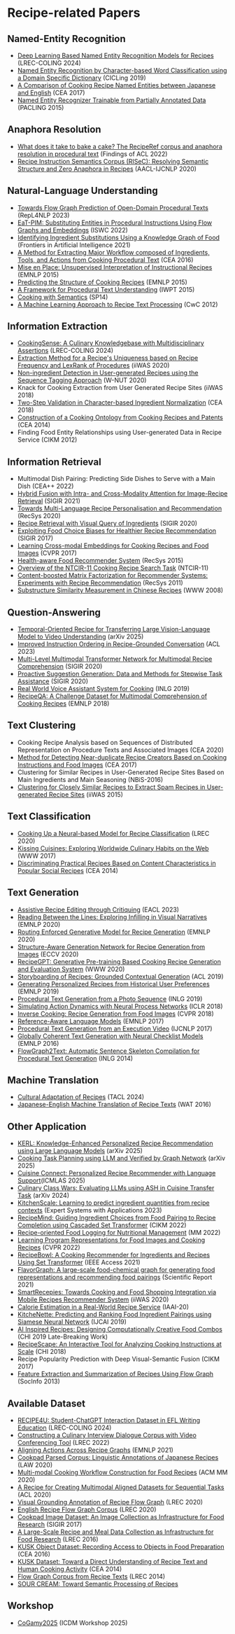 
# Recipe-related Papers

## Named-Entity Recognition

- [Deep Learning Based Named Entity Recognition Models for Recipes](https://aclanthology.org/2024.lrec-main.406.pdf) (LREC-COLING 2024)
- [Named Entity Recognition by Character-based Word Classification using a Domain Specific Dictionary](https://easychair.org/publications/preprint_open/3Jfw) (CICLing 2019)
- [A Comparison of Cooking Recipe Named Entities between Japanese and English](http://sro.sussex.ac.uk/id/eprint/69061/1/CEA2017_yamakata_FontEmbedded.pdf) (CEA 2017)
- [Named Entity Recognizer Trainable from Partially Annotated Data](http://sap.ist.i.kyoto-u.ac.jp/EN/bib/intl/SAS-PACLING15.pdf) (PACLING 2015)

## Anaphora Resolution

- [What does it take to bake a cake? The RecipeRef corpus and anaphora resolution in procedural text](https://aclanthology.org/2022.findings-acl.275.pdf) (Findings of ACL 2022)
- [Recipe Instruction Semantics Corpus (RISeC): Resolving Semantic Structure and Zero Anaphora in Recipes](https://www.aclweb.org/anthology/2020.aacl-main.82.pdf) (AACL-IJCNLP 2020)

## Natural-Language Understanding

- [Towards Flow Graph Prediction of Open-Domain Procedural Texts](https://aclanthology.org/2023.repl4nlp-1.8.pdf) (RepL4NLP 2023)
- [EaT-PIM: Substituting Entities in Procedural Instructions Using Flow Graphs and Embeddings](https://link.springer.com/chapter/10.1007/978-3-031-19433-7_10) (ISWC 2022)
- [Identifying Ingredient Substitutions Using a Knowledge Graph of Food](https://www.frontiersin.org/journals/artificial-intelligence/articles/10.3389/frai.2020.621766/full) (Frontiers in Artificial Intelligence 2021)
- [A Method for Extracting Major Workflow composed of Ingredients, Tools, and Actions from Cooking Procedural Text](http://www.lsta.media.kyoto-u.ac.jp/publications/yamakata-CEA16.pdf) (CEA 2016)
- [Mise en Place: Unsupervised Interpretation of Instructional Recipes](https://www.aclweb.org/anthology/D15-1114.pdf) (EMNLP 2015)
- [Predicting the Structure of Cooking Recipes](https://www.aclweb.org/anthology/D15-1090.pdf) (EMNLP 2015)
- [A Framework for Procedural Text Understanding](https://www.aclweb.org/anthology/W15-2206.pdf) (IWPT 2015)
- [Cooking with Semantics](https://www.aclweb.org/anthology/W14-2407.pdf) (SP14)
- [A Machine Learning Approach to Recipe Text Processing](http://www.ar.media.kyoto-u.ac.jp/mori/research/public/CwC12.pdf) (CwC 2012)

## Information Extraction

- [CookingSense: A Culinary Knowledgebase with Multidisciplinary Assertions](https://aclanthology.org/2024.lrec-main.354.pdf) (LREC-COLING 2024)
- [Extraction Method for a Recipe's Uniqueness based on Recipe Frequency and LexRank of Procedures](http://www.iiwas.org/conferences/iiwas2020/proceedings/iiwas-papers/p241-oonita.pdf) (iiWAS 2020)
- [Non-ingredient Detection in User-generated Recipes using the Sequence Tagging Approach](https://www.aclweb.org/anthology/2020.wnut-1.11.pdf) (W-NUT 2020)
- Knack for Cooking Extraction from User Generated Recipe Sites (iiWAS 2018)
- [Two-Step Validation in Character-based Ingredient Normalization](https://dl.acm.org/citation.cfm?id=3230589) (CEA 2018)
- [Construction of a Cooking Ontology from Cooking Recipes and Patents](https://www.researchgate.net/profile/Toshiyuki_Takezawa/publication/290083159_Construction_of_a_cooking_ontology_from_cooking_recipes_and_patents/links/573133d608ae6cca19a1fea5/Construction-of-a-cooking-ontology-from-cooking-recipes-and-patents.pdf) (CEA 2014)
- Finding Food Entity Relationships using User-generated Data in Recipe Service (CIKM 2012)

## Information Retrieval

- Multimodal Dish Pairing: Predicting Side Dishes to Serve with a Main Dish (CEA++ 2022)
- [Hybrid Fusion with Intra- and Cross-Modality Attention for Image-Recipe Retrieval](https://dl.acm.org/doi/abs/10.1145/3404835.3462965) (SIGIR 2021)
- [Towards Multi-Language Recipe Personalisation and Recommendation](https://nialltwomey.com/assets/pdf/twomey2020towards.pdf) (RecSys 2020)
- [Recipe Retrieval with Visual Query of Ingredients](https://dl.acm.org/doi/abs/10.1145/3397271.3401244) (SIGIR 2020)
- [Exploiting Food Choice Biases for Healthier Recipe Recommendation](https://www.christophtrattner.info/pubs/SIGIR2017.pdf) (SIGIR 2017)
- [Learning Cross-modal Embeddings for Cooking Recipes and Food Images](http://pic2recipe.csail.mit.edu/im2recipe.pdf) (CVPR 2017)
- [Health-aware Food Recommender System](https://www.inf.unibz.it/~ricci/papers/p333-ge-2015.pdf) (RecSys 2015)
- [Overview of the NTCIR-11 Cooking Recipe Search Task](https://pdfs.semanticscholar.org/df7c/cd5d4dce4a9935003cda3ec48179ec552484.pdf) (NTCIR-11)
- [Content-boosted Matrix Factorization for Recommender Systems: Experiments with Recipe Recommendation](http://sas.uwaterloo.ca/~m3zhu/papers/sys031-forbes.pdf) (RecSys 2011)
- [Substructure Similarity Measurement in Chinese Recipes](http://wwwconference.org/www2008/papers/pdf/p979-wang.pdf) (WWW 2008)

## Question-Answering

- [Temporal-Oriented Recipe for Transferring Large Vision-Language Model to Video Understanding](https://arxiv.org/abs/2505.12605) (arXiv 2025)
- [Improved Instruction Ordering in Recipe-Grounded Conversation](https://arxiv.org/abs/2305.17280) (ACL 2023)
- [Multi-Level Multimodal Transformer Network for Multimodal Recipe Comprehension](https://dl.acm.org/doi/abs/10.1145/3397271.3401247) (SIGIR 2020)
- [Proactive Suggestion Generation: Data and Methods for Stepwise Task Assistance](https://dl.acm.org/doi/abs/10.1145/3397271.3401272) (SIGIR 2020)
- [Real World Voice Assistant System for Cooking](https://www.aclweb.org/anthology/W19-8663.pdf) (INLG 2019)
- [RecipeQA: A Challenge Dataset for Multimodal Comprehension of Cooking Recipes](https://www.aclweb.org/anthology/D18-1166.pdf) (EMNLP 2018)

## Text Clustering

- Cooking Recipe Analysis based on Sequences of Distributed Representation on Procedure Texts and Associated Images (CEA 2020)
- [Method for Detecting Near-duplicate Recipe Creators Based on Cooking Instructions and Food Images](http://dl.acm.org/citation.cfm?doid=3106668.3106676) (CEA 2017)
- Clustering for Similar Recipes in User-Generated Recipe Sites Based on Main Ingredients and Main Seasoning (NBiS-2016)
- [Clustering for Closely Similar Recipes to Extract Spam Recipes in User-generated Recipe Sites](http://nlp.indsys.chuo-u.ac.jp/pdf/2015/hanai_iiwas2015.pdf) (iiWAS 2015)

## Text Classification

- [Cooking Up a Neural-based Model for Recipe Classification](http://www.lrec-conf.org/proceedings/lrec2020/pdf/2020.lrec-1.615.pdf) (LREC 2020)
- [Kissing Cuisines: Exploring Worldwide Culinary Habits on the Web](https://arxiv.org/pdf/1610.08469.pdf) (WWW 2017)
- [Discriminating Practical Recipes Based on Content Characteristics in Popular Social Recipes](https://dl.acm.org/doi/10.1145/2638728.2641326) (CEA 2014)

## Text Generation

- [Assistive Recipe Editing through Critiquing](https://aclanthology.org/2023.eacl-main.28.pdf) (EACL 2023)
- [Reading Between the Lines: Exploring Infilling in Visual Narratives](https://www.aclweb.org/anthology/2020.emnlp-main.93.pdf) (EMNLP 2020)
- [Routing Enforced Generative Model for Recipe Generation](https://www.aclweb.org/anthology/2020.emnlp-main.311.pdf) (EMNLP 2020)
- [Structure-Aware Generation Network for Recipe Generation from Images](https://arxiv.org/pdf/2009.00944.pdf) (ECCV 2020)
- [RecipeGPT: Generative Pre-training Based Cooking Recipe Generation and Evaluation System](https://arxiv.org/pdf/2003.02498.pdf) (WWW 2020)
- [Storyboarding of Recipes: Grounded Contextual Generation](https://www.aclweb.org/anthology/P19-1606.pdf) (ACL 2019)
- [Generating Personalized Recipes from Historical User Preferences](https://www.aclweb.org/anthology/D19-1613.pdf) (EMNLP 2019)
- [Procedural Text Generation from a Photo Sequence](https://www.aclweb.org/anthology/W19-8650.pdf) (INLG 2019)
- [Simulating Action Dynamics with Neural Process Networks](https://arxiv.org/pdf/1711.05313.pdf) (ICLR 2018)
- [Inverse Cooking: Recipe Generation from Food Images](https://arxiv.org/pdf/1812.06164.pdf) (CVPR 2018)
- [Reference-Aware Language Models](https://www.aclweb.org/anthology/D17-1197.pdf) (EMNLP 2017)
- [Procedural Text Generation from an Execution Video](https://www.aclweb.org/anthology/I17-1033.pdf) (IJCNLP 2017)
- [Globally Coherent Text Generation with Neural Checklist Models](https://www.aclweb.org/anthology/D16-1032.pdf) (EMNLP 2016)
- [FlowGraph2Text: Automatic Sentence Skeleton Compilation for Procedural Text Generation](https://www.aclweb.org/anthology/W14-4418.pdf) (INLG 2014)

## Machine Translation

- [Cultural Adaptation of Recipes](https://arxiv.org/pdf/2310.17353) (TACL 2024)
- [Japanese-English Machine Translation of Recipe Texts](https://www.aclweb.org/anthology/W16-4603.pdf) (WAT 2016)

## Other Application

- [KERL: Knowledge-Enhanced Personalized Recipe Recommendation using Large Language Models](https://arxiv.org/abs/2505.14629) (arXiv 2025)
- [Cooking Task Planning using LLM and Verified by Graph Network](https://arxiv.org/abs/2503.21564) (arXiv 2025)
- [Cuisine Connect: Personalized Recipe Recommender with Language Support](https://ieeexplore.ieee.org/abstract/document/10968777)(ICMLAS 2025)
- [Culinary Class Wars: Evaluating LLMs using ASH in Cuisine Transfer Task](https://arxiv.org/abs/2411.01996) (arXiv 2024)
- [KitchenScale: Learning to predict ingredient quantities from recipe contexts](https://doi.org/10.1016/j.eswa.2023.120041) (Expert Systems with Applications 2023)
- [RecipeMind: Guiding Ingredient Choices from Food Pairing to Recipe Completion using Cascaded Set Transformer](https://dl.acm.org/doi/10.1145/3511808.3557092) (CIKM 2022)
- [Recipe-oriented Food Logging for Nutritional Management](https://dl.acm.org/doi/abs/10.1145/3503161.3549203) (MM 2022)
- [Learning Program Representations for Food Images and Cooking Recipes](http://cookingprograms.csail.mit.edu/papadopoulos22cvpr.pdf) (CVPR 2022)
- [RecipeBowl: A Cooking Recommender for Ingredients and Recipes Using Set Transformer](https://ieeexplore.ieee.org/document/9570315) (IEEE Access 2021)
- [FlavorGraph: A large-scale food-chemical graph for generating food representations and recommending food pairings](https://www.nature.com/articles/s41598-020-79422-8) (Scientific Report 2021)
- [SmartRecepies: Towards Cooking and Food Shopping Integration via Mobile Recipes Recommender System](http://www.iiwas.org/conferences/iiwas2020/proceedings/iiwas-papers/p144-starychfojtu.pdf) (iiWAS 2020)
- [Calorie Estimation in a Real-World Recipe Service](https://aaai.org/Papers/AAAI/2020GB/IAAI-HarashimaJ.133.pdf) (IAAI-20)
- [KitcheNette: Predicting and Ranking Food Ingredient Pairings using Siamese Neural Network](https://www.ijcai.org/proceedings/2019/822) (IJCAI 2019)
- [AI Inspired Recipes: Designing Computationally Creative Food Combos](https://dl.acm.org/doi/10.1145/3290607.3312948) (CHI 2019 Late-Breaking Work)
- [RecipeScape: An Interactive Tool for Analyzing Cooking Instructions at Scale](https://dl.acm.org/doi/10.1145/3173574.3174025) (CHI 2018)
- Recipe Popularity Prediction with Deep Visual-Semantic Fusion (CIKM 2017)
- [Feature Extraction and Summarization of Recipes Using Flow Graph](http://www.lsta.media.kyoto-u.ac.jp/mori/research/public/yamakata-SocInfo13.pdf) (SocInfo 2013)

## Available Dataset

- [RECIPE4U: Student-ChatGPT Interaction Dataset in EFL Writing Education](https://aclanthology.org/2024.lrec-main.1193.pdf) (LREC-COLING 2024)
- [Constructing a Culinary Interview Dialogue Corpus with Video Conferencing Tool](https://aclanthology.org/2022.lrec-1.335.pdf) (LREC 2022)
- [Aligning Actions Across Recipe Graphs](https://aclanthology.org/2021.emnlp-main.554.pdf) (EMNLP 2021)
- [Cookpad Parsed Corpus: Linguistic Annotations of Japanese Recipes](https://www.aclweb.org/anthology/2020.law-1.8.pdf) (LAW 2020)
- [Multi-modal Cooking Workflow Construction for Food Recipes](https://arxiv.org/pdf/2008.09151.pdf) (ACM MM 2020)
- [A Recipe for Creating Multimodal Aligned Datasets for Sequential Tasks](https://www.aclweb.org/anthology/2020.acl-main.440.pdf) (ACL 2020)
- [Visual Grounding Annotation of Recipe Flow Graph](http://www.lrec-conf.org/proceedings/lrec2020/pdf/2020.lrec-1.527.pdf) (LREC 2020)
- [English Recipe Flow Graph Corpus](http://www.lrec-conf.org/proceedings/lrec2020/pdf/2020.lrec-1.638.pdf) (LREC 2020)
- [Cookpad Image Dataset: An Image Collection as Infrastructure for Food Research](https://dl.acm.org/citation.cfm?id=3080686) (SIGIR 2017)
- [A Large-Scale Recipe and Meal Data Collection as Infrastructure for Food Research](http://www.lrec-conf.org/proceedings/lrec2016/pdf/320_Paper.pdf) (LREC 2016)
- [KUSK Object Dataset: Recording Access to Objects in Food Preparation](http://www.ar.media.kyoto-u.ac.jp/publications/hashimoto-CEA16.pdf) (CEA 2016)
- [KUSK Dataset: Toward a Direct Understanding of Recipe Text and Human Cooking Activity](http://ubicomp.org/ubicomp2014/proceedings/ubicomp_adjunct/workshops/CEA/p583-hashimoto.pdf) (CEA 2014)
- [Flow Graph Corpus from Recipe Texts](http://www.ar.media.kyoto-u.ac.jp/mori/research/public/LREC14-recipe.pdf) (LREC 2014)
- [SOUR CREAM: Toward Semantic Processing of Recipes](https://www.cs.cmu.edu/~nasmith/papers/tasse+smith.tr08.pdf)

## Workshop
- [CoGamy2025](https://sites.google.com/uniroma1.it/cogamy2025/home?authuser=0) (ICDM Workshop 2025)
